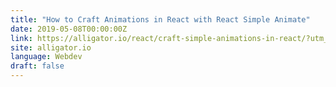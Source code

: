```yaml
---
title: "How to Craft Animations in React with React Simple Animate"
date: 2019-05-08T00:00:00Z
link: https://alligator.io/react/craft-simple-animations-in-react/?utm_medium=RSS&utm_source=news.12bit.vn
site: alligator.io
language: Webdev
draft: false
---
```

